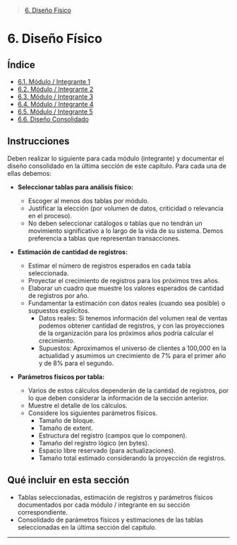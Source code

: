 > [6. Diseño Físico](6.md)

# 6. Diseño Físico

## Índice
- [6.1. Módulo / Integrante 1](6.1/6.1.md)
- [6.2. Módulo / Integrante 2](6.2/6.2.md)
- [6.3. Módulo / Integrante 3](6.3/6.3.md)
- [6.4. Módulo / Integrante 4](6.4/6.4.md)
- [6.5. Módulo / Integrante 5](6.5/6.5.md)
- [6.6. Diseño Consolidado](6.6/6.6.md)

## Instrucciones

Deben realizar lo siguiente para cada módulo (integrante) y documentar el diseño consolidado en la última sección de este capítulo. Para cada una de ellas debemos:

- **Seleccionar tablas para análisis físico:**
  - Escoger al menos dos tablas por módulo.
  - Justificar la elección (por volumen de datos, criticidad o relevancia en el proceso).
  - No deben seleccionar catálogos o tablas que no tendrán un movimiento significativo a lo largo de la vida de su sistema. Demos preferencia a tablas que representan transacciones.

- **Estimación de cantidad de registros:**
  - Estimar el número de registros esperados en cada tabla seleccionada.
  - Proyectar el crecimiento de registros para los próximos tres años.
  - Elaborar un cuadro que muestre los valores esperados de cantidad de registros por año.
  - Fundamentar la estimación con datos reales (cuando sea posible) o supuestos explícitos.
    - Datos reales: Si tenemos información del volumen real de ventas podemos obtener cantidad de registros, y con las proyecciones de la organización para los próximos años podría calcular el crecimiento.
    - Supuestos: Aproximamos el universo de clientes a 100,000 en la actualidad y asumimos un crecimiento de 7% para el primer año y de 8% para el segundo.

- **Parámetros físicos por tabla:**
    - Varios de estos cálculos dependerán de la cantidad de registros, por lo que deben considerar la información de la sección anterior.
    - Muestre el detalle de los cálculos.
    - Considere los siguientes parámetros físicos.
        - Tamaño de bloque.
        - Tamaño de extent.
        - Estructura del registro (campos que lo componen).
        - Tamaño del registro lógico (en bytes).
        - Espacio libre reservado (para actualizaciones).
        - Tamaño total estimado considerando la proyección de registros.

## Qué incluir en esta sección

- Tablas seleccionadas, estimación de registros y parámetros físicos documentados por cada módulo / integrante en su sección correspondiente.
- Consolidado de parámetros físicos y estimaciones de las tablas seleccionadas en la última sección del capítulo.  
---
